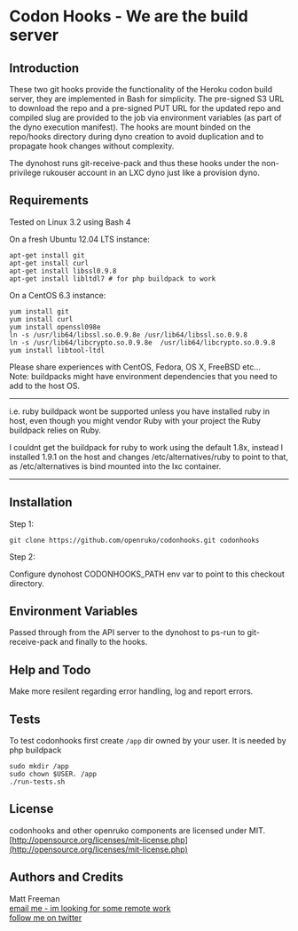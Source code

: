 # Codon Hooks - We are the build server

## Introduction

These two git hooks provide the functionality of the Heroku codon build server, they
are implemented in Bash for simplicity. The pre-signed S3 URL to download the repo
and a pre-signed PUT URL for the updated repo and compiled slug are provided to
the job via environment variables (as part of the dyno execution manifest). The 
hooks are mount binded on the repo/hooks directory during dyno creation to avoid
duplication and to propagate hook changes without complexity.

The dynohost runs git-receive-pack and thus these hooks  under the non-privilege 
rukouser account in an LXC dyno just like a provision dyno.

## Requirements

Tested on Linux 3.2 using Bash 4

On a fresh Ubuntu 12.04 LTS instance:  
```
apt-get install git
apt-get install curl
apt-get install libssl0.9.8
apt-get install libltdl7 # for php buildpack to work
```

On a CentOS 6.3 instance:
```
yum install git
yum install curl
yum install openssl098e
ln -s /usr/lib64/libssl.so.0.9.8e /usr/lib64/libssl.so.0.9.8
ln -s /usr/lib64/libcrypto.so.0.9.8e  /usr/lib64/libcrypto.so.0.9.8
yum install libtool-ltdl
```

Please share experiences with CentOS, Fedora, OS X, FreeBSD etc...   
Note: buildpacks might have environment dependencies that you need to add to the host OS.

***
i.e. ruby buildpack wont be supported unless you have installed ruby in host, even
though you might vendor Ruby with your project the Ruby buildpack relies on Ruby.

I couldnt get the buildpack for ruby to work using the default 1.8x, instead I 
installed 1.9.1 on the host and changes /etc/alternatives/ruby to point to that,
as /etc/alternatives is bind mounted into the lxc container.
***

## Installation

Step 1:
```
git clone https://github.com/openruko/codonhooks.git codonhooks  
```
Step 2:

Configure dynohost CODONHOOKS_PATH env var to point to this checkout directory.

## Environment Variables

Passed through from the API server to the dynohost to ps-run to git-receive-pack
and finally to the hooks.

## Help and Todo 

Make more resilent regarding error handling, log and report errors.

## Tests

To test codonhooks first create `/app` dir owned by your user. It is needed by php buildpack
```
sudo mkdir /app
sudo chown $USER. /app
./run-tests.sh
```

## License

codonhooks and other openruko components are licensed under MIT.  
[http://opensource.org/licenses/mit-license.php](http://opensource.org/licenses/mit-license.php)

## Authors and Credits

Matt Freeman  
[email me - im looking for some remote work](mailto:matt@nonuby.com)  
[follow me on twitter](http://www.twitter.com/nonuby )
